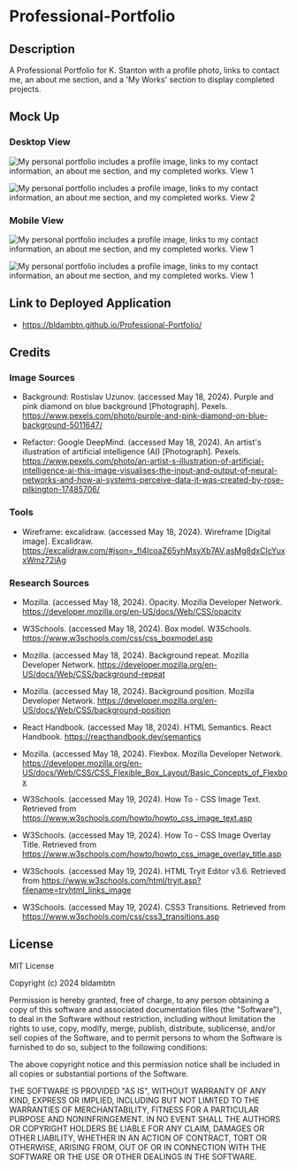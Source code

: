 # Professional-Portfolio

## Description
A Professional Portfolio for K. Stanton with a profile photo, links to contact me, an about me section, and a 'My Works' section to display completed projects. 

## Mock Up

### Desktop View

![My personal portfolio includes a profile image, links to my contact information, an about me section, and my completed works. View 1](../Professional-Portfolio/assets/images/Desktop1.png)

![My personal portfolio includes a profile image, links to my contact information, an about me section, and my completed works. View 2](../Professional-Portfolio/assets/images/Desktop2.png)

### Mobile View

![My personal portfolio includes a profile image, links to my contact information, an about me section, and my completed works. View 1](../Professional-Portfolio/assets/images/Mobile1.png)

![My personal portfolio includes a profile image, links to my contact information, an about me section, and my completed works. View 1](../Professional-Portfolio/assets/images/Mobile2.png)

## Link to Deployed Application

* https://bldambtn.github.io/Professional-Portfolio/ 

## Credits

### Image Sources

* Background: Rostislav Uzunov. (accessed May 18, 2024). Purple and pink diamond on blue background [Photograph]. Pexels. https://www.pexels.com/photo/purple-and-pink-diamond-on-blue-background-5011647/


* Refactor: Google DeepMind. (accessed May 18, 2024). An artist's illustration of artificial intelligence (AI) [Photograph]. Pexels. https://www.pexels.com/photo/an-artist-s-illustration-of-artificial-intelligence-ai-this-image-visualises-the-input-and-output-of-neural-networks-and-how-ai-systems-perceive-data-it-was-created-by-rose-pilkington-17485706/


### Tools

* Wireframe: excalidraw. (accessed May 18, 2024). Wireframe [Digital image]. Excalidraw. https://excalidraw.com/#json=_fI4lcoaZ65yhMsyXb7AV,asMg8dxCIcYuxxWmz72iAg


### Research Sources

* Mozilla. (accessed May 18, 2024). Opacity. Mozilla Developer Network. https://developer.mozilla.org/en-US/docs/Web/CSS/opacity

* W3Schools. (accessed May 18, 2024). Box model. W3Schools. https://www.w3schools.com/css/css_boxmodel.asp

* Mozilla. (accessed May 18, 2024). Background repeat. Mozilla Developer Network. https://developer.mozilla.org/en-US/docs/Web/CSS/background-repeat

* Mozilla. (accessed May 18, 2024). Background position. Mozilla Developer Network. https://developer.mozilla.org/en-US/docs/Web/CSS/background-position

* React Handbook. (accessed May 18, 2024). HTML Semantics. React Handbook. https://reacthandbook.dev/semantics

* Mozilla. (accessed May 18, 2024). Flexbox. Mozilla Developer Network. https://developer.mozilla.org/en-US/docs/Web/CSS/CSS_Flexible_Box_Layout/Basic_Concepts_of_Flexbox

* W3Schools. (accessed May 19, 2024). How To - CSS Image Text. Retrieved from https://www.w3schools.com/howto/howto_css_image_text.asp

* W3Schools. (accessed May 19, 2024). How To - CSS Image Overlay Title. Retrieved from https://www.w3schools.com/howto/howto_css_image_overlay_title.asp

* W3Schools. (accessed May 19, 2024). HTML Tryit Editor v3.6. Retrieved from https://www.w3schools.com/html/tryit.asp?filename=tryhtml_links_image

* W3Schools. (accessed May 19, 2024). CSS3 Transitions. Retrieved from https://www.w3schools.com/css/css3_transitions.asp

## License

MIT License

Copyright (c) 2024 bldambtn

Permission is hereby granted, free of charge, to any person obtaining a copy
of this software and associated documentation files (the "Software"), to deal
in the Software without restriction, including without limitation the rights
to use, copy, modify, merge, publish, distribute, sublicense, and/or sell
copies of the Software, and to permit persons to whom the Software is
furnished to do so, subject to the following conditions:

The above copyright notice and this permission notice shall be included in all
copies or substantial portions of the Software.

THE SOFTWARE IS PROVIDED "AS IS", WITHOUT WARRANTY OF ANY KIND, EXPRESS OR
IMPLIED, INCLUDING BUT NOT LIMITED TO THE WARRANTIES OF MERCHANTABILITY,
FITNESS FOR A PARTICULAR PURPOSE AND NONINFRINGEMENT. IN NO EVENT SHALL THE
AUTHORS OR COPYRIGHT HOLDERS BE LIABLE FOR ANY CLAIM, DAMAGES OR OTHER
LIABILITY, WHETHER IN AN ACTION OF CONTRACT, TORT OR OTHERWISE, ARISING FROM,
OUT OF OR IN CONNECTION WITH THE SOFTWARE OR THE USE OR OTHER DEALINGS IN THE
SOFTWARE.